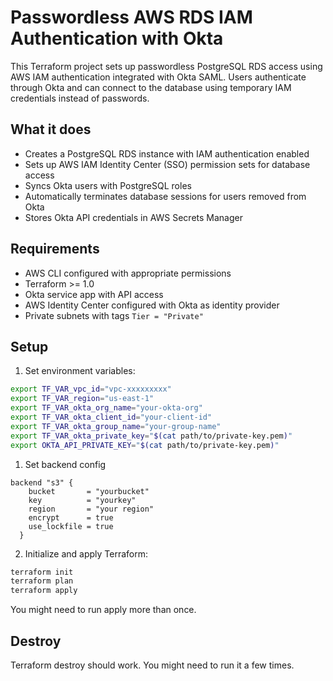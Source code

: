 # Passwordless AWS RDS IAM Authentication with Okta

This Terraform project sets up passwordless PostgreSQL RDS access using AWS IAM authentication integrated with Okta SAML. Users authenticate through Okta and can connect to the database using temporary IAM credentials instead of passwords.

## What it does

- Creates a PostgreSQL RDS instance with IAM authentication enabled
- Sets up AWS IAM Identity Center (SSO) permission sets for database access
- Syncs Okta users with PostgreSQL roles
- Automatically terminates database sessions for users removed from Okta
- Stores Okta API credentials in AWS Secrets Manager

## Requirements

- AWS CLI configured with appropriate permissions
- Terraform >= 1.0
- Okta service app with API access
- AWS Identity Center configured with Okta as identity provider
- Private subnets with tags `Tier = "Private"`

## Setup

1. Set environment variables:
```bash
export TF_VAR_vpc_id="vpc-xxxxxxxxx"
export TF_VAR_region="us-east-1"
export TF_VAR_okta_org_name="your-okta-org"
export TF_VAR_okta_client_id="your-client-id"
export TF_VAR_okta_group_name="your-group-name"
export TF_VAR_okta_private_key="$(cat path/to/private-key.pem)"
export OKTA_API_PRIVATE_KEY="$(cat path/to/private-key.pem)"
```

1. Set backend config

```
backend "s3" {
    bucket       = "yourbucket"
    key          = "yourkey"
    region       = "your region"
    encrypt      = true
    use_lockfile = true
  }
```

2. Initialize and apply Terraform:
```bash
terraform init
terraform plan
terraform apply
```

You might need to run apply more than once.

## Destroy

Terraform destroy should work. You might need to run it a few times.
